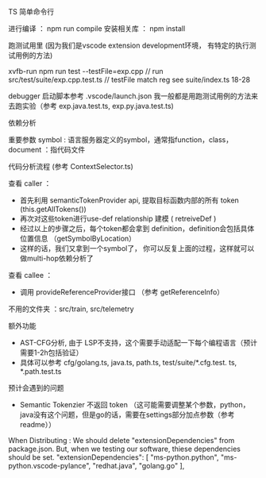 TS 简单命令行

进行编译 ： npm run compile
安装相关库 ： npm install

跑测试用里 (因为我们是vscode extension development环境， 有特定的执行测试用例的方法)

xvfb-run npm run test --testFile=exp.cpp  // run src/test/suite/exp.cpp.test.ts // testFile match reg see suite/index.ts 18-28

debugger 启动脚本参考 .vscode/launch.json
我一般都是用跑测试用例的方法来去跑实验（参考 exp.java.test.ts, exp.py.java.test.ts)


依赖分析

重要参数
symbol : 语言服务器定义的symbol，通常指function，class，
document ：指代码文件

代码分析流程 (参考 ContextSelector.ts)

查看 caller ：
- 首先利用 semanticTokenProvider api, 提取目标函数内部的所有 token (this.getAllTokens())
- 再次对这些token进行use-def relationship 建模 ( retreiveDef )
- 经过以上的步骤之后，每个token都会拿到 definition，definition会包括具体位置信息 （getSymbolByLocation）
- 这样的话，我们又拿到一个symbol了，
你可以反复上面的过程，这样就可以做multi-hop依赖分析了

查看 callee ：
- 调用 provideReferenceProvider接口 （参考 getReferenceInfo）
  

不用的文件夹 ：src/train, src/telemetry

额外功能 
- AST-CFG分析, 由于 LSP不支持，这个需要手动适配一下每个编程语言（预计需要1-2h包括验证）
- 具体可以参考 cfg/golang.ts, java.ts, path.ts, test/suite/*.cfg.test. ts, *.path.test.ts

预计会遇到的问题
- Semantic Tokenzier 不返回 token （这可能需要调整某个参数，python，java没有这个问题，但是go的话，需要在settings部分加点参数（参考readme））


When Distributing : 
We should delete "extensionDependencies" from package.json. 
But, when we testing our software, thiese dependencies should be set.
    "extensionDependencies": [
        "ms-python.python",
        "ms-python.vscode-pylance",
        "redhat.java",
        "golang.go"
      ], 
